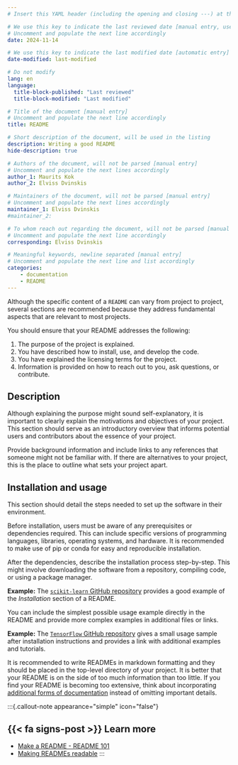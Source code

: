 ```yaml
---
# Insert this YAML header (including the opening and closing ---) at the beginning of the document and fill it out accordingly

# We use this key to indicate the last reviewed date [manual entry, use YYYY-MM-DD]
# Uncomment and populate the next line accordingly
date: 2024-11-14

# We use this key to indicate the last modified date [automatic entry]
date-modified: last-modified

# Do not modify
lang: en
language: 
  title-block-published: "Last reviewed"
  title-block-modified: "Last modified"

# Title of the document [manual entry]
# Uncomment and populate the next line accordingly
title: README

# Short description of the document, will be used in the listing
description: Writing a good README
hide-description: true

# Authors of the document, will not be parsed [manual entry]
# Uncomment and populate the next lines accordingly
author_1: Maurits Kok
author_2: Elviss Dvinskis

# Maintainers of the document, will not be parsed [manual entry]
# Uncomment and populate the next lines accordingly
maintainer_1: Elviss Dvinskis
#maintainer_2:

# To whom reach out regarding the document, will not be parsed [manual entry]
# Uncomment and populate the next line accordingly
corresponding: Elviss Dvinskis

# Meaningful keywords, newline separated [manual entry]
# Uncomment and populate the next line and list accordingly
categories:
    - documentation
    - README
---
```


Although the specific content of a `README` can vary from project to project, several sections are recommended because they address fundamental aspects that are relevant to most projects.

You should ensure that your README addresses the following:

1. The purpose of the project is explained.
2. You have described how to install, use, and develop the code.
3. You have explained the licensing terms for the project.
4. Information is provided on how to reach out to you, ask questions, or contribute.

## Description
Although explaining the purpose might sound self-explanatory, it is important to clearly explain the motivations and objectives of your project. This section should serve as an introductory overview that informs potential users and contributors about the essence of your project. 

Provide background information and include links to any references that someone might not be familiar with. If there are alternatives to your project, this is the place to outline what sets your project apart.

## Installation and usage
This section should detail the steps needed to set up the software in their environment.

Before installation, users must be aware of any prerequisites or dependencies required. This can include specific versions of programming languages, libraries, operating systems, and hardware. It is recommended to make use of pip or conda for easy and reproducible installation.

After the dependencies, describe the installation process step-by-step. This might involve downloading the software from a repository, compiling code, or using a package manager.

**Example:** The [`scikit-learn` GitHub repository](https://github.com/scikit-learn/scikit-learn?tab=readme-ov-file#installation) provides a good example of the *Installation* section of a README.

You can include the simplest possible usage example directly in the README and provide more complex examples in additional files or links.

**Example:** The [`TensorFlow` GitHub repository](https://github.com/tensorflow/tensorflow?tab=readme-ov-file#install) gives a small usage sample after installation instructions and provides a link with additional examples and tutorials. 

It is recommended to write READMEs in markdown formatting and they should be placed in the top-level directory of your project. It is better that your README is on the side of too much information than too little. If you find your README is becoming too extensive, think about incorporating [additional forms of documentation](https://www.makeareadme.com/#more-documentation) instead of omitting important details.

:::{.callout-note appearance="simple" icon="false"}
## {{< fa signs-post >}} Learn more

- [Make a README - README 101](https://www.makeareadme.com)
- [Making READMEs readable](https://github.com/18F/open-source-guide/blob/18f-pages/pages/making-readmes-readable.md)
:::